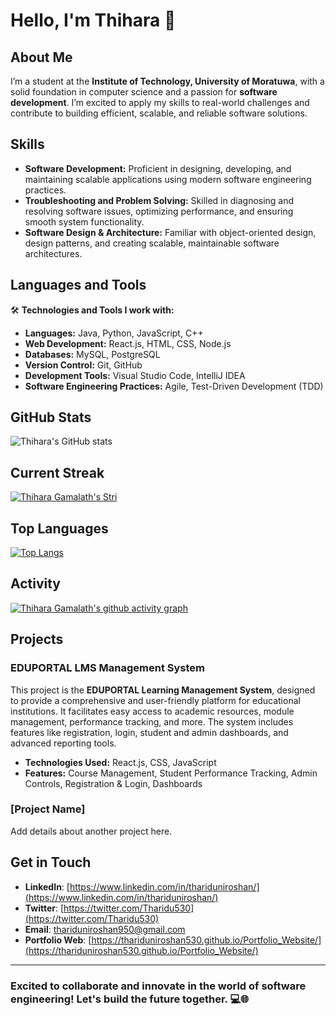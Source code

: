 # Hello, I'm Thihara 👋

## About Me  
I’m a student at the **Institute of Technology, University of Moratuwa**, with a solid foundation in computer science and a passion for **software development**. I’m excited to apply my skills to real-world challenges and contribute to building efficient, scalable, and reliable software solutions.

## Skills  
- **Software Development:** Proficient in designing, developing, and maintaining scalable applications using modern software engineering practices.  
- **Troubleshooting and Problem Solving:** Skilled in diagnosing and resolving software issues, optimizing performance, and ensuring smooth system functionality.  
- **Software Design & Architecture:** Familiar with object-oriented design, design patterns, and creating scalable, maintainable software architectures.

## Languages and Tools  
🛠️ **Technologies and Tools I work with:**  
- **Languages:** Java, Python, JavaScript, C++  
- **Web Development:** React.js, HTML, CSS, Node.js  
- **Databases:** MySQL, PostgreSQL  
- **Version Control:** Git, GitHub  
- **Development Tools:** Visual Studio Code, IntelliJ IDEA  
- **Software Engineering Practices:** Agile, Test-Driven Development (TDD)

## GitHub Stats  
![Thihara's GitHub stats](https://github-readme-stats.vercel.app/api?username=ThiharaGamalath&show_icons=true&theme=radical)

## Current Streak  
[![Thihara Gamalath's Stri](https://streak-stats.demolab.com?user=ThiharaGamalath&theme=dark&border_radius=7&mode=weekly)](https://git.io/streak-stats)

## Top Languages  
[![Top Langs](https://github-readme-stats.vercel.app/api/top-langs/?username=ThiharaGamalath&layout=compact&&show_icons=true&theme=radical)](https://github.com/anuraghazra/github-readme-stats)

## Activity  
[![Thihara Gamalath's github activity graph](https://github-readme-activity-graph.vercel.app/graph?username=ThiharaGamalath&bg_color=ffffff&color=ff047d&line=9e4c98&point=403d3d&area=true&hide_border=true)](https://github.com/ashutosh00710/github-readme-activity-graph)

## Projects  

### **EDUPORTAL LMS Management System**  
This project is the **EDUPORTAL Learning Management System**, designed to provide a comprehensive and user-friendly platform for educational institutions. It facilitates easy access to academic resources, module management, performance tracking, and more. The system includes features like registration, login, student and admin dashboards, and advanced reporting tools.  
- **Technologies Used:** React.js, CSS, JavaScript  
- **Features:** Course Management, Student Performance Tracking, Admin Controls, Registration & Login, Dashboards

### **[Project Name]**  
Add details about another project here.

## Get in Touch  
- **LinkedIn**: [https://www.linkedin.com/in/thariduniroshan/](https://www.linkedin.com/in/thariduniroshan/)  
- **Twitter**: [https://twitter.com/Tharidu530](https://twitter.com/Tharidu530)  
- **Email**: [thariduniroshan950@gmail.com](mailto:thariduniroshan950@gmail.com)  
- **Portfolio Web**: [https://thariduniroshan530.github.io/Portfolio_Website/](https://thariduniroshan530.github.io/Portfolio_Website/)

---

### Excited to collaborate and innovate in the world of software engineering! Let's build the future together. 💻🌐
